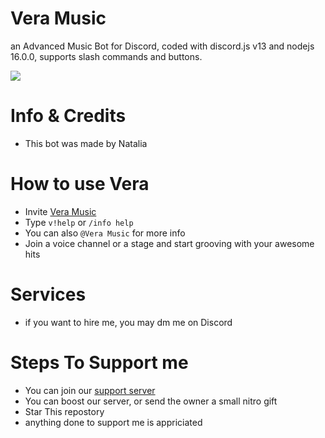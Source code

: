 # Vera Music
an Advanced Music Bot for Discord, coded with discord.js v13 and nodejs 16.0.0, supports slash commands and buttons.

![](https://media1.tenor.com/images/bb9449a2dc89cb0def70cca562c89be0/tenor.gif?itemid=22742221)

# Info & Credits
- This bot was made by Natalia

# How to use Vera
- Invite [Vera Music](https://discord.com/oauth2/authorize?client_id=860165433998311455&permissions=2184310080&scope=bot%20applications.commands) 
- Type `v!help` or `/info help`
- You can also `@Vera Music` for more info
- Join a voice channel or a stage and start grooving with your awesome hits
# Services
- if you want to hire me, you may dm me on Discord 

# Steps To Support me
- You can join our [support server](https://discord.gg/B38RQWxGJQ)
- You can boost our server, or send the owner a small nitro gift
- Star This repostory
- anything done to support me is appriciated
